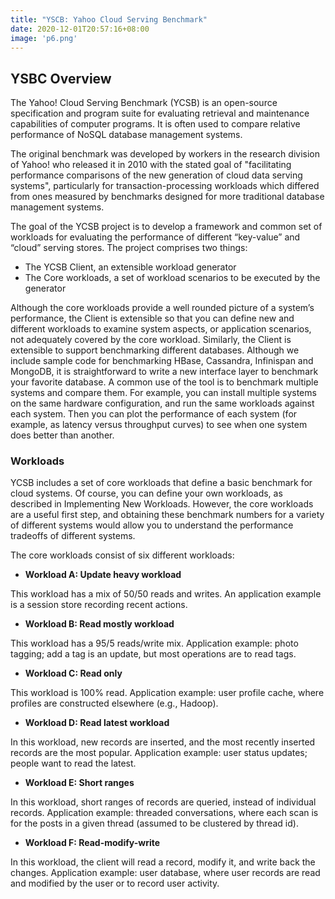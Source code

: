 ```yaml
---
title: "YSCB: Yahoo Cloud Serving Benchmark"
date: 2020-12-01T20:57:16+08:00
image: 'p6.png'
---
```


## YSBC Overview

The Yahoo! Cloud Serving Benchmark (YCSB) is an open-source specification and program suite for evaluating retrieval and maintenance capabilities of computer programs. It is often used to compare relative performance of NoSQL database management systems.

The original benchmark was developed by workers in the research division of Yahoo! who released it in 2010 with the stated goal of "facilitating performance comparisons of the new generation of cloud data serving systems", particularly for transaction-processing workloads which differed from ones measured by benchmarks designed for more traditional database management systems.

The goal of the YCSB project is to develop a framework and common set of workloads for evaluating the performance of different “key-value” and “cloud” serving stores. The project comprises two things:

- The YCSB Client, an extensible workload generator
- The Core workloads, a set of workload scenarios to be executed by the generator

Although the core workloads provide a well rounded picture of a system’s performance, the Client is extensible so that you can define new and different workloads to examine system aspects, or application scenarios, not adequately covered by the core workload. Similarly, the Client is extensible to support benchmarking different databases. Although we include sample code for benchmarking HBase, Cassandra, Infinispan and MongoDB, it is straightforward to write a new interface layer to benchmark your favorite database.
A common use of the tool is to benchmark multiple systems and compare them. For example, you can install multiple systems on the same hardware configuration, and run the same workloads against each system. Then you can plot the performance of each system (for example, as latency versus throughput curves) to see when one system does better than another.



### Workloads

YCSB includes a set of core workloads that define a basic benchmark for cloud systems. Of course, you can define your own workloads, as described in Implementing New Workloads. However, the core workloads are a useful first step, and obtaining these benchmark numbers for a variety of different systems would allow you to understand the performance tradeoffs of different systems.  

The core workloads consist of six different workloads:

- **Workload A: Update heavy workload**

This workload has a mix of 50/50 reads and writes. An application example is a session store recording recent actions.

- **Workload B: Read mostly workload**

This workload has a 95/5 reads/write mix. Application example: photo tagging; add a tag is an update, but most operations are to read tags.

- **Workload C: Read only**

This workload is 100% read. Application example: user profile cache, where profiles are constructed elsewhere (e.g., Hadoop).

- **Workload D: Read latest workload**

In this workload, new records are inserted, and the most recently inserted records are the most popular. Application example: user status updates; people want to read the latest.

- **Workload E: Short ranges**

In this workload, short ranges of records are queried, instead of individual records. Application example: threaded conversations, where each scan is for the posts in a given thread (assumed to be clustered by thread id).

- **Workload F: Read-modify-write**

In this workload, the client will read a record, modify it, and write back the changes. Application example: user database, where user records are read and modified by the user or to record user activity.

